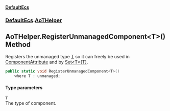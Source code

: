 #### [DefaultEcs](DefaultEcs.md 'DefaultEcs')
### [DefaultEcs](DefaultEcs.md#DefaultEcs 'DefaultEcs').[AoTHelper](AoTHelper.md 'DefaultEcs.AoTHelper')
## AoTHelper.RegisterUnmanagedComponent&lt;T&gt;() Method
Registers the unmanaged type [T](AoTHelper_RegisterUnmanagedComponent_T_().md#DefaultEcs_AoTHelper_RegisterUnmanagedComponent_T_()_T 'DefaultEcs.AoTHelper.RegisterUnmanagedComponent&lt;T&gt;().T') so it can freely be used in [ComponentAttribute](ComponentAttribute.md 'DefaultEcs.System.ComponentAttribute') and by [Set&lt;T&gt;(T)](EntityRecord_Set_T_(T).md 'DefaultEcs.Command.EntityRecord.Set&lt;T&gt;(T)').  
```csharp
public static void RegisterUnmanagedComponent<T>()
    where T : unmanaged;
```
#### Type parameters
<a name='DefaultEcs_AoTHelper_RegisterUnmanagedComponent_T_()_T'></a>
`T`  
The type of component.
  
